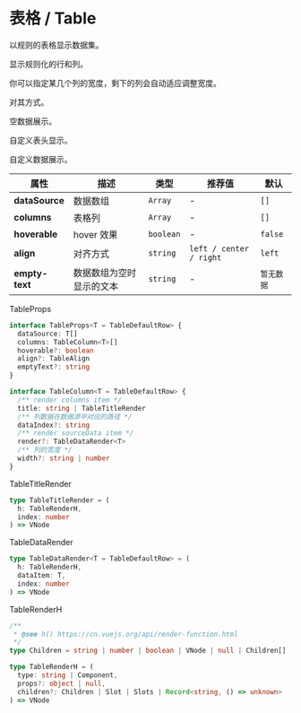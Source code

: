 # 表格 / Table

以规则的表格显示数据集。

<ex-code name="ex-table-basic">

显示规则化的行和列。

</ex-code>

<ex-code name="ex-table-width">

你可以指定某几个列的宽度，剩下的列会自动适应调整宽度。

</ex-code>

<ex-code name="ex-table-align">

对其方式。

</ex-code>

<ex-code name="ex-table-empty">

空数据展示。

</ex-code>

<ex-code name="ex-table-header">

自定义表头显示。

</ex-code>

<ex-code name="ex-table-action">

自定义数据展示。

</ex-code>

<ex-footer>

| 属性           | 描述                     | 类型      | 推荐值                  | 默认       |
| -------------- | ------------------------ | --------- | ----------------------- | ---------- |
| **dataSource** | 数据数组                 | `Array`   | -                       | `[]`       |
| **columns**    | 表格列                   | `Array`   | -                       | `[]`       |
| **hoverable**  | hover 效果               | `boolean` | -                       | `false`    |
| **align**      | 对齐方式                 | `string`  | `left / center / right` | `left`     |
| **empty-text** | 数据数组为空时显示的文本 | `string`  | -                       | `暂无数据` |

<g-code>TableProps</g-code>

```ts
interface TableProps<T = TableDefaultRow> {
  dataSource: T[]
  columns: TableColumn<T>[]
  hoverable?: boolean
  align?: TableAlign
  emptyText?: string
}
```

```ts
interface TableColumn<T = TableDefaultRow> {
  /** render columns item */
  title: string | TableTitleRender
  /** 列数据在数据源中对应的路径 */
  dataIndex?: string
  /** render sourceData item */
  render?: TableDataRender<T>
  /** 列的宽度 */
  width?: string | number
}
```

<g-code>TableTitleRender</g-code>

```ts
type TableTitleRender = (
  h: TableRenderH,
  index: number
) => VNode
```

<g-code>TableDataRender</g-code>

```ts
type TableDataRender<T = TableDefaultRow> = (
  h: TableRenderH,
  dataItem: T,
  index: number
) => VNode
```

<g-code>TableRenderH</g-code>

```ts
/**
 * @see h() https://cn.vuejs.org/api/render-function.html
 */
type Children = string | number | boolean | VNode | null | Children[]

type TableRenderH = (
  type: string | Component,
  props?: object | null,
  children?: Children | Slot | Slots | Record<string, () => unknown>
) => VNode
```

</ex-footer>
